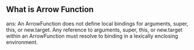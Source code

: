 ## What is Arrow Function
ans: An ArrowFunction does not define local bindings for arguments, super, this, or new.target. Any reference to arguments, super, this, or new.target within an ArrowFunction must resolve to binding in a lexically enclosing environment.
